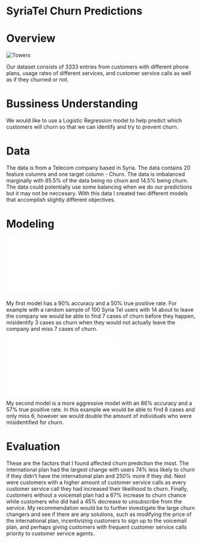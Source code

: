 # SyriaTel Churn Predictions

# Overview
![Towers](https://st.depositphotos.com/1968353/2536/i/450/depositphotos_25360787-stock-photo-communication-towers.jpg?v09-10-2023)

Our dataset consists of 3333 entries from customers with different phone plans, usage rates of different services, and customer service calls as well as if they churned or not.

# Bussiness Understanding
We would like to use a Logistic Regression model to help predict which customers will churn so that we can identify and try to prevent churn.


# Data

The data is from a Telecom company based in Syria. The data contains 20 feature columns and one target column - Churn.
The data is imbalanced marginally with 85.5% of the data being no churn and 14.5% being churn. The data could potentially use some balancing when we do our predictions but it may not be neccesary. With this data I created two different models that accomplish slightly different objectives.


# Modeling
![Cautious Model](./images/bestmodel1.pdf)

My first model has a 90% accuracy and a 50% true positive rate. For example with a random sample of 100 Syria Tel users with 14 about to leave the company we would be able to find 7 cases of churn before they happen, misidentify 3 cases as churn when they would not actually leave the company and miss 7 cases of churn.


![Aggressive Model](./images/bestmodel2.pdf)

My second model is a more aggressive model with an 86% accuracy and a 57% true positive rate. In this example we would be able to find 8 cases and only miss 6, however we would double the amount of individuals who were misidentified for churn.

# Evaluation

These are the factors that I found affected churn prediction the most. The international plan had the largest change with users 74% less likely to churn if they didn’t have the international plan and 250% more if they did. Next were customers with a higher amount of customer service calls as every customer service call they had increased their likelihood to churn. Finally, customers without a voicemail plan had a 67% increase to churn chance while customers who did had a 45% decrease to unsubscribe from the service. My recommendation would be to further investigate the large churn changers and see if there are any solutions, such as modifying the price of the international plan, incentivizing customers to sign up to the voicemail plan, and perhaps giving customers with frequent customer service calls priority to customer service agents.
